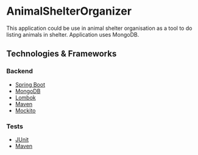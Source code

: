 # AnimalShelterOrganizer

This application could be use in animal shelter organisation as a tool to do listing animals in shelter. 
Application uses MongoDB. 

## Technologies & Frameworks

### Backend
- [Spring Boot](https://spring.io/projects/spring-boot)
- [MongoDB](https://www.mongodb.com)
- [Lombok](https://projectlombok.org/)
- [Maven](https://maven.apache.org)
- [Mockito](http://site.mockito.org/)
 
 ### Tests
- [JUnit](https://maven.apache.org/)
- [Maven](https://maven.apache.org)

